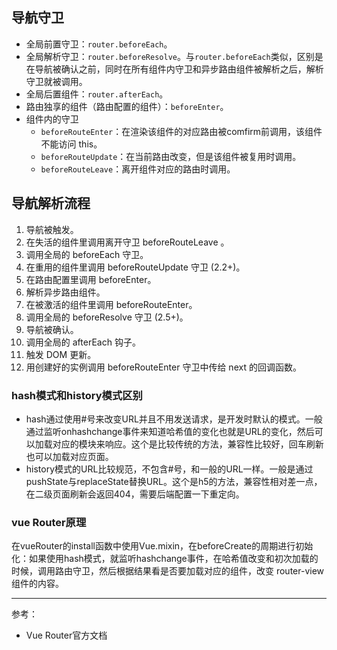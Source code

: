 ## 导航守卫
- 全局前置守卫：`router.beforeEach`。
- 全局解析守卫：`router.beforeResolve`。与`router.beforeEach`类似，区别是在导航被确认之前，同时在所有组件内守卫和异步路由组件被解析之后，解析守卫就被调用。
- 全局后置组件：`router.afterEach`。
- 路由独享的组件（路由配置的组件）：`beforeEnter`。
- 组件内的守卫
  - `beforeRouteEnter`：在渲染该组件的对应路由被comfirm前调用，该组件不能访问 this。
  - `beforeRouteUpdate`：在当前路由改变，但是该组件被复用时调用。
  - `beforeRouteLeave`：离开组件对应的路由时调用。

## 导航解析流程
1. 导航被触发。
1. 在失活的组件里调用离开守卫 beforeRouteLeave 。
1. 调用全局的 beforeEach 守卫。
1. 在重用的组件里调用 beforeRouteUpdate 守卫 (2.2+)。
1. 在路由配置里调用 beforeEnter。
1. 解析异步路由组件。
1. 在被激活的组件里调用 beforeRouteEnter。
1. 调用全局的 beforeResolve 守卫 (2.5+)。
1. 导航被确认。
1. 调用全局的 afterEach 钩子。
1. 触发 DOM 更新。
1. 用创建好的实例调用 beforeRouteEnter 守卫中传给 next 的回调函数。

### hash模式和history模式区别
- hash通过使用#号来改变URL并且不用发送请求，是开发时默认的模式。一般通过监听onhashchange事件来知道哈希值的变化也就是URL的变化，然后可以加载对应的模块来响应。这个是比较传统的方法，兼容性比较好，回车刷新也可以加载对应页面。
- history模式的URL比较规范，不包含#号，和一般的URL一样。一般是通过pushState与replaceState替换URL。这个是h5的方法，兼容性相对差一点，在二级页面刷新会返回404，需要后端配置一下重定向。

### vue Router原理
在vueRouter的install函数中使用Vue.mixin，在beforeCreate的周期进行初始化：如果使用hash模式，就监听hashchange事件，在哈希值改变和初次加载的时候，调用路由守卫，然后根据结果看是否要加载对应的组件，改变 router-view 组件的内容。


---
参考：  
- Vue Router官方文档